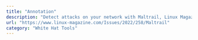 ```yaml
---
title: "Annotation"
description: "Detect attacks on your network with Maltrail, Linux Magazine, 2022 ()"
url: "https://www.linux-magazine.com/Issues/2022/258/Maltrail"
category: "White Hat Tools"
---
```

